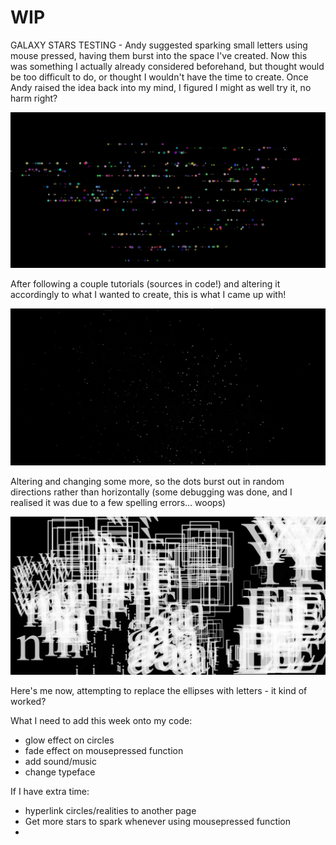 # WIP 

GALAXY STARS TESTING - Andy suggested sparking small letters using mouse pressed, having them burst into the space I've created. Now this was something I actually already considered beforehand, but thought would be too difficult to do, or thought I wouldn't have the time to create. Once Andy raised the idea back into my mind, I figured I might as well try it, no harm right?


<img src="galaxy tests.JPG">

After following a couple tutorials (sources in code!) and altering it accordingly to what I wanted to create, this is what I came up with! 

<img src="galaxt test 3.JPG">

Altering and changing some more, so the dots burst out in random directions rather than horizontally (some debugging was done, and I realised it was due to a few spelling errors... woops)

<img src="galaxy test 2.JPG">

Here's me now, attempting to replace the ellipses with letters - it kind of worked?

What I need to add this week onto my code:

- glow effect on circles
- fade effect on mousepressed function
- add sound/music
- change typeface


If I have extra time: 
- hyperlink circles/realities to another page 
- Get more stars to spark whenever using mousepressed function 
-
